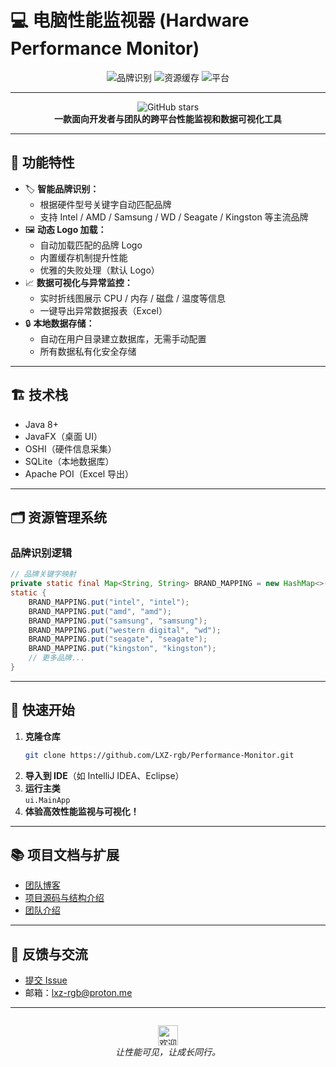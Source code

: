 # 💻 电脑性能监视器 (Hardware Performance Monitor)

<div align="center">
  <img src="https://img.shields.io/badge/功能-品牌识别-green?style=for-the-badge" alt="品牌识别"/>
  <img src="https://img.shields.io/badge/优化-图片缓存-blue?style=for-the-badge" alt="资源缓存"/>
  <img src="https://img.shields.io/badge/平台-Windows%20/%20macOS%20/%20Linux-1976d2?style=for-the-badge" alt="平台"/>
</div>

---

<div align="center">

<img src="https://img.shields.io/github/stars/LXZ-rgb/Performance-Monitor?style=social" alt="GitHub stars" />  
<br/>
<b>一款面向开发者与团队的跨平台性能监视和数据可视化工具</b>
</div>

---

## 🚀 功能特性

- 🏷️ <b>智能品牌识别：</b>
  - 根据硬件型号关键字自动匹配品牌
  - 支持 Intel / AMD / Samsung / WD / Seagate / Kingston 等主流品牌
- 🖼️ <b>动态 Logo 加载：</b>
  - 自动加载匹配的品牌 Logo
  - 内置缓存机制提升性能
  - 优雅的失败处理（默认 Logo）
- 📈 <b>数据可视化与异常监控：</b>
  - 实时折线图展示 CPU / 内存 / 磁盘 / 温度等信息
  - 一键导出异常数据报表（Excel）
- 🔒 <b>本地数据存储：</b>
  - 自动在用户目录建立数据库，无需手动配置
  - 所有数据私有化安全存储

---

## 🏗️ 技术栈

- Java 8+
- JavaFX（桌面 UI）
- OSHI（硬件信息采集）
- SQLite（本地数据库）
- Apache POI（Excel 导出）

---

## 🗂️ 资源管理系统

### 品牌识别逻辑

```java
// 品牌关键字映射
private static final Map<String, String> BRAND_MAPPING = new HashMap<>();
static {
    BRAND_MAPPING.put("intel", "intel");
    BRAND_MAPPING.put("amd", "amd");
    BRAND_MAPPING.put("samsung", "samsung");
    BRAND_MAPPING.put("western digital", "wd");
    BRAND_MAPPING.put("seagate", "seagate");
    BRAND_MAPPING.put("kingston", "kingston");
    // 更多品牌...
}
```

---

## 🌟 快速开始

1. **克隆仓库**
   ```bash
   git clone https://github.com/LXZ-rgb/Performance-Monitor.git
   ```
2. **导入到 IDE**（如 IntelliJ IDEA、Eclipse）
3. **运行主类**  
   `ui.MainApp`
4. **体验高效性能监视与可视化！**

---

## 📚 项目文档与扩展

- [团队博客](https://lxz-rgb.github.io/Performance-Monitor/)
- [项目源码与结构介绍](docs/code.md)
- [团队介绍](docs/about.md)

---

## 💬 反馈与交流

- [提交 Issue](https://github.com/LXZ-rgb/Performance-Monitor/issues)
- 邮箱：lxz-rgb@proton.me

---

<div align="center" style="margin-top:2em;">
  <img src="https://img.shields.io/badge/欢迎Star和贡献-blueviolet?style=for-the-badge" height="32" alt="欢迎Star" />  
  <br/>
  <em>让性能可见，让成长同行。</em>
</div>
